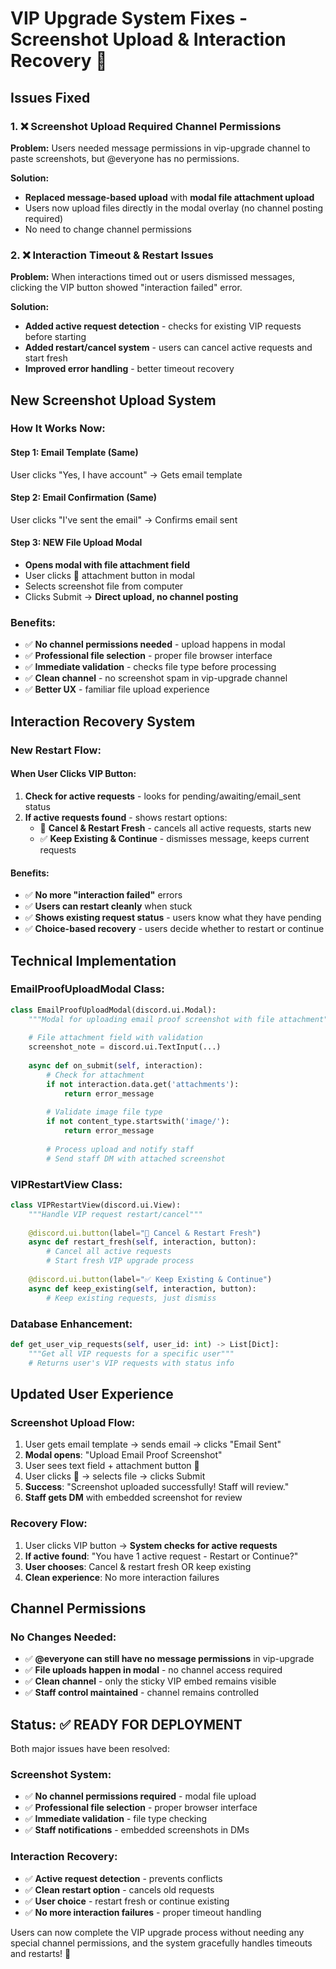 # VIP Upgrade System Fixes - Screenshot Upload & Interaction Recovery 🔧

## Issues Fixed

### 1. ❌ Screenshot Upload Required Channel Permissions
**Problem:** Users needed message permissions in vip-upgrade channel to paste screenshots, but @everyone has no permissions.

**Solution:** 
- **Replaced message-based upload** with **modal file attachment upload**
- Users now upload files directly in the modal overlay (no channel posting required)
- No need to change channel permissions

### 2. ❌ Interaction Timeout & Restart Issues  
**Problem:** When interactions timed out or users dismissed messages, clicking the VIP button showed "interaction failed" error.

**Solution:**
- **Added active request detection** - checks for existing VIP requests before starting
- **Added restart/cancel system** - users can cancel active requests and start fresh
- **Improved error handling** - better timeout recovery

## New Screenshot Upload System

### How It Works Now:

#### Step 1: Email Template (Same)
User clicks "Yes, I have account" → Gets email template

#### Step 2: Email Confirmation (Same)  
User clicks "I've sent the email" → Confirms email sent

#### Step 3: **NEW** File Upload Modal
- **Opens modal with file attachment field**
- User clicks 📎 attachment button in modal
- Selects screenshot file from computer
- Clicks Submit → **Direct upload, no channel posting**

### Benefits:
- ✅ **No channel permissions needed** - upload happens in modal
- ✅ **Professional file selection** - proper file browser interface  
- ✅ **Immediate validation** - checks file type before processing
- ✅ **Clean channel** - no screenshot spam in vip-upgrade channel
- ✅ **Better UX** - familiar file upload experience

## Interaction Recovery System

### New Restart Flow:

#### When User Clicks VIP Button:
1. **Check for active requests** - looks for pending/awaiting/email_sent status
2. **If active requests found** - shows restart options:
   - 🔄 **Cancel & Restart Fresh** - cancels all active requests, starts new
   - ✅ **Keep Existing & Continue** - dismisses message, keeps current requests

#### Benefits:
- ✅ **No more "interaction failed"** errors
- ✅ **Users can restart cleanly** when stuck
- ✅ **Shows existing request status** - users know what they have pending
- ✅ **Choice-based recovery** - users decide whether to restart or continue

## Technical Implementation

### EmailProofUploadModal Class:
```python
class EmailProofUploadModal(discord.ui.Modal):
    """Modal for uploading email proof screenshot with file attachment"""
    
    # File attachment field with validation
    screenshot_note = discord.ui.TextInput(...)
    
    async def on_submit(self, interaction):
        # Check for attachment
        if not interaction.data.get('attachments'):
            return error_message
        
        # Validate image file type
        if not content_type.startswith('image/'):
            return error_message
            
        # Process upload and notify staff
        # Send staff DM with attached screenshot
```

### VIPRestartView Class:
```python
class VIPRestartView(discord.ui.View):
    """Handle VIP request restart/cancel"""
    
    @discord.ui.button(label="🔄 Cancel & Restart Fresh")
    async def restart_fresh(self, interaction, button):
        # Cancel all active requests
        # Start fresh VIP upgrade process
        
    @discord.ui.button(label="✅ Keep Existing & Continue") 
    async def keep_existing(self, interaction, button):
        # Keep existing requests, just dismiss
```

### Database Enhancement:
```python
def get_user_vip_requests(self, user_id: int) -> List[Dict]:
    """Get all VIP requests for a specific user"""
    # Returns user's VIP requests with status info
```

## Updated User Experience

### Screenshot Upload Flow:
1. User gets email template → sends email → clicks "Email Sent"
2. **Modal opens**: "Upload Email Proof Screenshot"
3. User sees text field + attachment button 📎
4. User clicks 📎 → selects file → clicks Submit
5. **Success**: "Screenshot uploaded successfully! Staff will review."
6. **Staff gets DM** with embedded screenshot for review

### Recovery Flow:  
1. User clicks VIP button → **System checks for active requests**
2. **If active found**: "You have 1 active request - Restart or Continue?"
3. **User chooses**: Cancel & restart fresh OR keep existing
4. **Clean experience**: No more interaction failures

## Channel Permissions

### No Changes Needed:
- ✅ **@everyone can still have no message permissions** in vip-upgrade
- ✅ **File uploads happen in modal** - no channel access required
- ✅ **Clean channel** - only the sticky VIP embed remains visible
- ✅ **Staff control maintained** - channel remains controlled

## Status: ✅ READY FOR DEPLOYMENT

Both major issues have been resolved:

### Screenshot System:
- ✅ **No channel permissions required** - modal file upload
- ✅ **Professional file selection** - proper browser interface
- ✅ **Immediate validation** - file type checking
- ✅ **Staff notifications** - embedded screenshots in DMs

### Interaction Recovery:
- ✅ **Active request detection** - prevents conflicts
- ✅ **Clean restart option** - cancels old requests
- ✅ **User choice** - restart fresh or continue existing
- ✅ **No more interaction failures** - proper timeout handling

Users can now complete the VIP upgrade process without needing any special channel permissions, and the system gracefully handles timeouts and restarts! 🚀